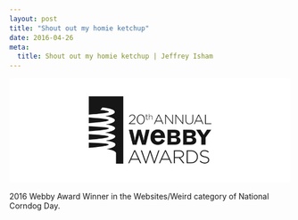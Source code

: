 ```yaml
---
layout: post
title: "Shout out my homie ketchup"
date: 2016-04-26
meta:
  title: Shout out my homie ketchup | Jeffrey Isham
---
```


<img src="/assets/images/webby20th.png" />
<p>2016 Webby Award Winner in the Websites/Weird category of National Corndog Day.</p>
